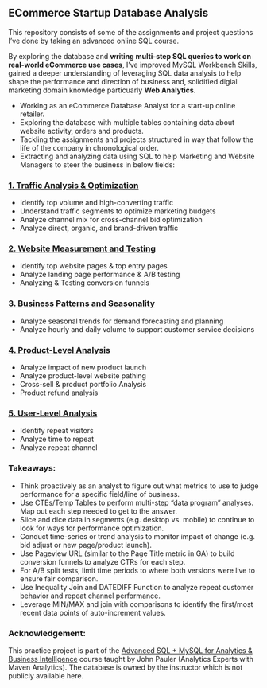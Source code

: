 ## ECommerce Startup Database Analysis 

This repository consists of some of the assignments and project questions I’ve done by taking an advanced online SQL course. 

By exploring the database and **writing multi-step SQL queries to work on real-world eCommerce use cases**, I’ve improved MySQL Workbench Skills, gained a deeper understanding of leveraging SQL data analysis to help shape the performance and direction of business and, solidified digial marketing domain knowledge particuarly **Web Analytics**.

* Working as an eCommerce Database Analyst for a start-up online retailer. 
* Exploring the database with multiple tables containing data about website activity, orders and products.
* Tackling the assignments and projects structured in way that follow the life of the company in chronological order. 
* Extracting and analyzing data using SQL to help Marketing and Website Managers to steer the business in below fields:



### [1. Traffic Analysis & Optimization](https://github.com/phphoebe/ecommerce-database-analysis/blob/master/1-Traffic%20Analysis%20%26%20Optimization.pdf) 
* Identify top volume and high-converting traffic 
* Understand traffic segments to optimize marketing budgets
* Analyze channel mix for cross-channel bid optimization
* Analyze direct, organic, and brand-driven traffic 

### [2. Website Measurement and Testing](https://github.com/phphoebe/ecommerce-database-analysis/blob/master/2-Website%20Performance%20Analysis.pdf) 
* Identify top website pages & top entry pages
* Analyze landing page performance & A/B testing 
* Analyzing & Testing conversion funnels 

### [3. Business Patterns and Seasonality](https://github.com/phphoebe/ecommerce-database-analysis/blob/master/3-Analyzing%20Business%20Patterns%20%26%20Seasonality.pdf) 
* Analyze seasonal trends for demand forecasting and planning
* Analyze hourly and daily volume to support customer service decisions

### [4. Product-Level Analysis](https://github.com/phphoebe/ecommerce-database-analysis/blob/master/4-Product-Level%20Analysis.pdf)
* Analyze impact of new product launch
* Analyze product-level website pathing
* Cross-sell & product portfolio Analysis
* Product refund analysis

### [5. User-Level Analysis](https://github.com/phphoebe/ecommerce-database-analysis/blob/master/5-User-Level%20Analysis.pdf)
* Identify repeat visitors
* Analyze time to repeat 
* Analyze repeat channel

### Takeaways:
* Think proactively as an analyst to figure out what metrics to use to judge performance for a specific field/line of business. 
* Use CTEs/Temp Tables to perform multi-step “data program” analyses. Map out each step needed to get to the answer.
* Slice and dice data in segments (e.g. desktop vs. mobile) to continue to look for ways for performance optimization. 
* Conduct time-series or trend analysis to monitor impact of change (e.g. bid adjust or new page/product launch). 
* Use Pageview URL (similar to the Page Title metric in GA) to build conversion funnels to analyze CTRs for each step.
* For A/B split tests, limit time periods to where both versions were live to ensure fair comparison. 
* Use Inequality Join and DATEDIFF Function to analyze repeat customer behavior and repeat channel performance.
* Leverage MIN/MAX and join with comparisons to identify the first/most recent data points of auto-increment values. 


### Acknowledgement: 
This practice project is part of the [Advanced SQL + MySQL for Analytics & Business Intelligence](https://www.udemy.com/course/advanced-sql-mysql-for-analytics-business-intelligence/) course taught by John Pauler (Analytics Experts with Maven Analytics). The database is owned by the instructor which is not publicly available here. 

